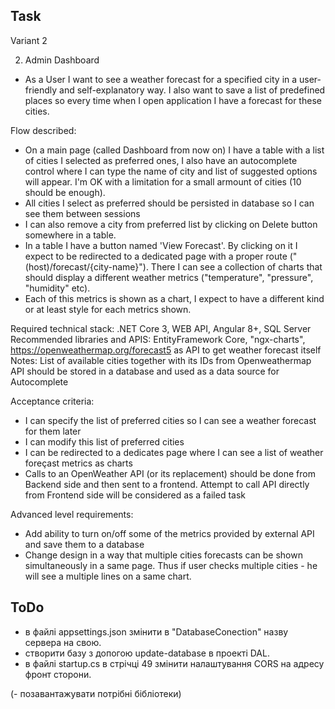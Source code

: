 ## Task
Variant 2

2. Admin Dashboard 
- As a User I want to see a weather forecast for a specified city in a user-friendly and self-explanatory way. I also want to save a list of predefined places so every time when I open application I have a forecast for these cities. 

Flow described:

- On a main page (called Dashboard from now on) I have a table with a list of cities I selected as preferred ones, I also have an autocomplete control where I can type the name of city and list of suggested options will appear. I'm OK with a limitation for a small armount of cities (10 should be enough). 
- All cities I select as preferred should be persisted in database so I can see them between sessions 
- I can also remove a city from preferred list by clicking on Delete button somewhere in a table.
- In a table I have a button named 'View Forecast'. By clicking on it I expect to be redirected to a dedicated page with a proper route ("(host)/forecast/{city-name}"). There I can see a collection of charts that should display a different weather metrics ("temperature", "pressure", "humidity" etc). 
- Each of this metrics is shown as a chart, I expect to have a different kind or at least style for each metrics shown. 

Required technical stack: .NET Core 3, WEB API, Angular 8+, SQL Server Recommended libraries and APIS: EntityFramework Core, "ngx-charts", https://openweathermap.org/forecast5 as API to get weather forecast itself Notes: List of available cities together with its IDs from Openweathermap API should be stored in a database and used as a data source for Autocomplete 

Acceptance criteria:

- I can specify the list of preferred cities so I can see a weather forecast for them later 
- I can modify this list of preferred cities 
- I can be redirected to a dedicates page where I can see a list of weather foreçast metrics as charts 
- Calls to an OpenWeather API (or its replacement) should be done from Backend side and then sent to a frontend. Attempt to call API directly from Frontend side will be considered as a failed task 

Advanced level requirements:

- Add ability to turn on/off some of the metrics provided by external API and save them to a database 
- Change design in a way that multiple cities forecasts can be shown simultaneously in a same page. Thus if user checks multiple cities - he will see a multiple lines on a same chart.

## ToDo

- в файлі appsettings.json змінити в "DatabaseConection" назву сервера на свою.
- створити базу з допогою update-database в проекті DAL.
- в файлі startup.cs в стрічці 49 змінити налаштування CORS на адресу фронт сторони.

(- позавантажувати потрібні бібліотеки)
